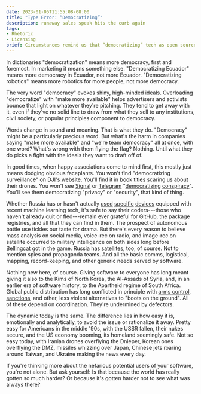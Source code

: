 ```yaml
---
date: 2023-01-05T11:55:08-08:00
title: "Type Error: “Democratizing”"
description: runaway sales speak hits the curb again
tags:
- Rhetoric
- Licensing
brief: Circumstances remind us that “democratizing” tech as open source also means handing it to autocrats.
---
```


In dictionaries "democratization" means more democracy, first and foremost.  In marketing it means something else.  "Democratizing Ecuador" means more democracy in Ecuador, not more Ecuador.  "Democratizing robotics" means more robotics for more people, not more democracy.

The very word "democracy" evokes shiny, high-minded ideals.  Overloading "democratize" with "make more available" helps advertisers and activists bounce that light on whatever they're pitching.  They tend to get away with it, even if they've no solid line to draw from what they sell to any institutions, civil society, or popular principles component to democracy.

Words change in sound and meaning.  That is what they do.  "Democracy" might be a particularly precious word.  But what's the harm in companies saying "make more available" and "we're team democracy" all at once, with one word?  What's wrong with them flying the flag?  Nothing.  Until what they do picks a fight with the ideals they want to draft off of.

In good times, when happy associations come to mind first, this mostly just means dodging obvious faceplants.  You won't find "democratizing surveillance" on [DJI's website](https://dji.com).  You'll find it in [book](https://direct.mit.edu/books/book/4851/chapter/563111/Democratizing-Surveillance-Drones-Satellites-and) [titles](https://thegooddrone.mitpress.mit.edu/) scaring us about their drones.  You won't see [Signal](https://www.signal.org/) or [Telegram](https://telegram.org/) "[democratizing](https://www.cnbc.com/2022/01/13/feds-say-they-used-encrypted-messages-to-charge-oath-keepers-leader.html) [conspiracy](https://www.cnn.com/2021/11/29/politics/patriots-45-maga-gang-fanone-capitol-riot/index.html)".  You'll see them democratizing "privacy" or "security", that kind of thing.

Whether Russia has or hasn't actually [used](https://saisreview.sais.jhu.edu/russia-ai-human-rights-violations-ukraine-syria/) [specific](https://saisreview.sais.jhu.edu/russia-ai-human-rights-violations-ukraine-syria/) [devices](https://www.csis.org/analysis/russia-probably-has-not-used-ai-enabled-weapons-ukraine-could-change) equipped with recent machine learning tech, it's safe to say their coders---those who haven't already quit or fled---remain ever grateful for GitHub, the package registries, and all that they can find in them.  The prospect of autonomous battle use tickles our taste for drama.  But there's every reason to believe mass analysis on social media, voice-rec on radio, and image-rec on satellite occurred to military intelligence on both sides long before [Bellingcat](https://www.bellingcat.com/tag/tools/) got in the game.  Russia has [satellites](https://en.wikipedia.org/wiki/Persona_(satellite)), too, of course.  Not to mention spies and propaganda teams.  And all the basic comms, logistical, mapping, record-keeping, and other generic needs served by software.

Nothing new here, of course.  Giving software to everyone has long meant giving it also to the Kims of North Korea, the Al-Assads of Syria, and, in an earlier era of software history, to the Apartheid regime of South Africa.  Global public distribution has long conflicted in principle with [arms control](https://en.wikipedia.org/wiki/Export_of_cryptography_from_the_United_States), [sanctions](https://en.wikipedia.org/wiki/International_sanctions_during_apartheid), and other, less violent alternatives to "boots on the ground".  All of these depend on coordination.  They're undermined by defectors.

The dynamic today is the same.  The difference lies in how easy it is, emotionally and analytically, to avoid the issue or rationalize it away.  Pretty easy for Americans in the middle '90s, with the USSR fallen, their nukes secure, and the US economy booming, its homeland seemingly safe.  Not so easy today, with Iranian drones overflying the Dnieper, Korean ones overflying the DMZ, missiles whizzing over Japan, Chinese jets roaring around Taiwan, and Ukraine making the news every day.

If you're thinking more about the nefarious potential users of your software, you're not alone.  But ask yourself: Is that because the world has really gotten so much harder?  Or because it's gotten harder not to see what was always there?
